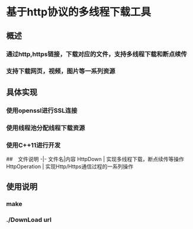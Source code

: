 # 基于http协议的多线程下载工具

## 概述
### 通过http,https链接，下载对应的文件，支持多线程下载和断点续传
### 支持下载网页，视频，图片等一系列资源

## 具体实现
### 使用openssl进行SSL连接
### 使用线程池分配线程下载资源
### 使用C++11进行开发

##　文件说明
-|-
文件名|内容
HttpDown | 实现多线程下载，断点续传等操作
HttpOperation | 实现Http/Https通信过程的一系列操作

## 使用说明
### make
### ./DownLoad url

